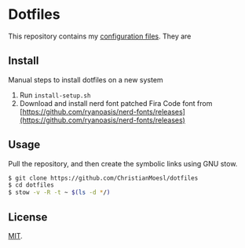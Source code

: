 # Dotfiles
This repository contains my [configuration files](http://dotfiles.github.io). They are 

## Install
Manual steps to install dotfiles on a new system

1. Run `install-setup.sh`
2. Download and install nerd font patched Fira Code font from [https://github.com/ryanoasis/nerd-fonts/releases](https://github.com/ryanoasis/nerd-fonts/releases)


Usage
-----

Pull the repository, and then create the symbolic links using GNU
stow.

```zsh
$ git clone https://github.com/ChristianMoesl/dotfiles
$ cd dotfiles
$ stow -v -R -t ~ $(ls -d */)
```

License
-------

[MIT](http://opensource.org/licenses/MIT).
